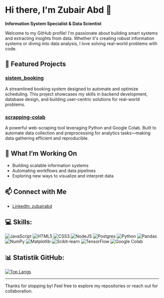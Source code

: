 # Hi there, I'm Zubair Abd 👋

**Information System Specialist & Data Scientist**

Welcome to my GitHub profile! I'm passionate about building smart systems and extracting insights from data. Whether it's creating robust information systems or diving into data analysis, I love solving real-world problems with code.

## 🚀 Featured Projects

### [sistem_booking](https://github.com/zubairabd/sistem_booking)
A streamlined booking system designed to automate and optimize scheduling. This project showcases my skills in backend development, database design, and building user-centric solutions for real-world problems.

### [scrapping-colab](https://github.com/zubairabd/scrapping-colab)
A powerful web-scraping tool leveraging Python and Google Colab. Built to automate data collection and preprocessing for analytics tasks—making data gathering efficient and reproducible.

## 🌱 What I’m Working On
- Building scalable information systems
- Automating workflows and data pipelines
- Exploring new ways to visualize and interpret data

## 📫 Connect with Me

- [LinkedIn: zubairabd](https://www.linkedin.com/in/zubairabd)


## 💻 Skills:
![JavaScript](https://img.shields.io/badge/javascript-%23323330.svg?style=for-the-badge&logo=javascript&logoColor=%23F7DF1E)
![HTML5](https://img.shields.io/badge/html5-%23E34F26.svg?style=for-the-badge&logo=html5&logoColor=white)
![CSS3](https://img.shields.io/badge/css3-%231572B6.svg?style=for-the-badge&logo=css3&logoColor=white)
![NodeJS](https://img.shields.io/badge/node.js-6DA55F?style=for-the-badge&logo=node.js&logoColor=white)
![Postgres](https://img.shields.io/badge/postgres-%23316192.svg?style=for-the-badge&logo=postgresql&logoColor=white)
![Python](https://img.shields.io/badge/python-3670A0?style=for-the-badge&logo=python&logoColor=ffdd54)
![Pandas](https://img.shields.io/badge/pandas-150458?style=for-the-badge&logo=pandas&logoColor=white)
![NumPy](https://img.shields.io/badge/numpy-013243?style=for-the-badge&logo=numpy&logoColor=white)
![Matplotlib](https://img.shields.io/badge/matplotlib-11557C?style=for-the-badge&logo=plotly&logoColor=white)
![Scikit-learn](https://img.shields.io/badge/scikit--learn-F7931E?style=for-the-badge&logo=scikit-learn&logoColor=white)
![TensorFlow](https://img.shields.io/badge/TensorFlow-FF6F00?style=for-the-badge&logo=tensorflow&logoColor=white)
![Google Colab](https://img.shields.io/badge/Google%20Colab-F9AB00?style=for-the-badge&logo=googlecolab&logoColor=white)


## 📊 Statistik GitHub:
[![Top Langs](https://github-readme-stats.vercel.app/api/top-langs/?username=zubairabd&layout=compact&theme=vision-friendly-dark)](https://github.com/anuraghazra/github-readme-stats)

---
Thanks for stopping by! Feel free to explore my repositories or reach out for collaboration.
